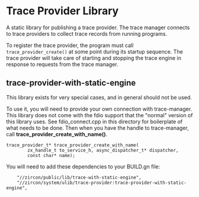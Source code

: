 # Trace Provider Library

A static library for publishing a trace provider.  The trace manager
connects to trace providers to collect trace records from running programs.

To register the trace provider, the program must call `trace_provider_create()`
at some point during its startup sequence.  The trace provider will take
care of starting and stopping the trace engine in response to requests from
the trace manager.

## trace-provider-with-static-engine

This library exists for very special cases, and in general should not be used.

To use it, you will need to provide your own connection with trace-manager.
This library does not come with the fdio support that the "normal" version
of this library uses. See fdio_connect.cpp in this directory for boilerplate
of what needs to be done. Then when you have the handle to trace-manager,
call **trace_provider_create_with_name()**.

```
trace_provider_t* trace_provider_create_with_name(
        zx_handle_t to_service_h, async_dispatcher_t* dispatcher,
        const char* name);
```

You will need to add these dependencies to your BUILD.gn file:

```
    "//zircon/public/lib/trace-with-static-engine",
    "//zircon/system/ulib/trace-provider:trace-provider-with-static-engine",
```
